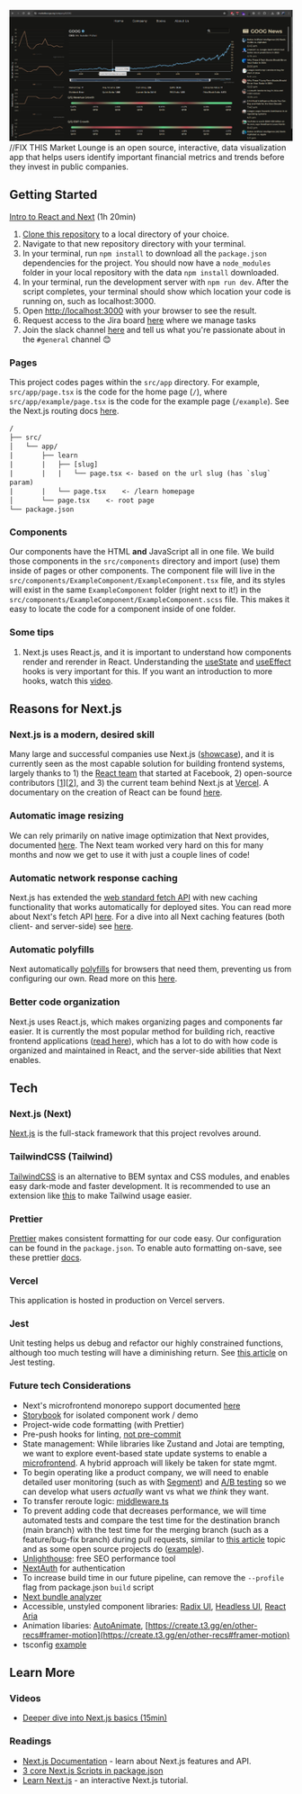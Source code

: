 ![marketlounge.org_screenshot](ml_screenshot.png) //FIX THIS
Market Lounge is an open source, interactive, data visualization app that helps users identify important financial metrics and trends before they invest in public companies.

## Getting Started

[Intro to React and Next](https://www.youtube.com/watch?v=h2BcitZPMn4&ab_channel=LeeRobinson) (1h 20min)

1. [Clone this repository](https://support.atlassian.com/bitbucket-cloud/docs/clone-a-repository/) to a local directory of your choice.
2. Navigate to that new repository directory with your terminal.
3. In your terminal, run `npm install` to download all the `package.json` dependencies for the project. You should now have a `node_modules` folder in your local repository with the data `npm install` downloaded.
4. In your terminal, run the development server with `npm run dev`. After the script completes, your terminal should show which location your code is running on, such as localhost:3000.
5. Open [http://localhost:3000](http://localhost:3000) with your browser to see the result.
6. Request access to the Jira board [here](https://entremont.atlassian.net/jira/software/c/projects/ML/boards/1/backlog?issueLimit=100&view=detail) where we manage tasks
7. Join the slack channel [here](https://join.slack.com/t/simplemarkets/shared_invite/zt-29lp1xm5v-wImtuUt8j3DvvRm_UzQpwQ) and tell us what you're passionate about in the `#general` channel 😊

### Pages

This project codes pages within the `src/app` directory. For example, `src/app/page.tsx` is the code for the home page (`/`), where `src/app/example/page.tsx` is the code for the example page (`/example`). See the Next.js routing docs [here](https://nextjs.org/docs/app/building-your-application/routing/defining-routes).

```text
/
├── src/
│   └── app/
|       ├── learn
|       |   ├── [slug]
|       |   |   └── page.tsx <- based on the url slug (has `slug` param)
|       |   └── page.tsx    <- /learn homepage
│       └── page.tsx    <- root page
└── package.json
```

### Components

Our components have the HTML **and** JavaScript all in one file. We build those components in the `src/components` directory and import (use) them inside of pages or other components. The component file will live in the `src/components/ExampleComponent/ExampleComponent.tsx` file, and its styles will exist in the same `ExampleComponent` folder (right next to it!) in the `src/components/ExampleComponent/ExampleComponent.scss` file. This makes it easy to locate the code for a component inside of one folder.

### Some tips

1. Next.js uses React.js, and it is important to understand how components render and rerender in React. Understanding the [useState](https://react.dev/reference/react/useState) and [useEffect](https://react.dev/reference/react/useEffect#useeffect) hooks is very important for this. If you want an introduction to more hooks, watch this [video](https://www.youtube.com/watch?v=TNhaISOUy6Q&ab_channel=Fireship).

## Reasons for Next.js

### Next.js is a modern, desired skill

Many large and successful companies use Next.js ([showcase](https://nextjs.org/showcase)), and it is currently seen as the most capable solution for building frontend systems, largely thanks to 1) the [React team](https://www.youtube.com/watch?v=8pDqJVdNa44&ab_channel=Honeypot) that started at Facebook, 2) open-source contributors [[1](https://github.com/facebook/react)][[2](https://github.com/vercel/next.js)], and 3) the current team behind Next.js at [Vercel](https://vercel.com/). A documentary on the creation of React can be found [here](https://youtu.be/8pDqJVdNa44?si=WDw8pvZxuVxT3s7f).

### Automatic image resizing

We can rely primarily on native image optimization that Next provides, documented [here](https://nextjs.org/docs/pages/building-your-application/optimizing/images). The Next team worked very hard on this for many months and now we get to use it with just a couple lines of code!

### Automatic network response caching

Next.js has extended the [web standard fetch API](https://developer.mozilla.org/en-US/docs/Web/API/Fetch_API/Using_Fetch) with new caching functionality that works automatically for deployed sites. You can read more about Next's fetch API [here](https://nextjs.org/docs/app/api-reference/functions/fetch). For a dive into all Next caching features (both client- and server-side) see [here](https://nextjs.org/docs/app/building-your-application/caching).

### Automatic polyfills

Next automatically [polyfills](https://developer.mozilla.org/en-US/docs/Glossary/Polyfill) for browsers that need them, preventing us from configuring our own. Read more on this [here](https://nextjs.org/docs/architecture/supported-browsers#polyfills).

### Better code organization

Next.js uses React.js, which makes organizing pages and components far easier. It is currently the most popular method for building rich, reactive frontend applications ([read here](https://nextjs.org/showcase)), which has a lot to do with how code is organized and maintained in React, and the server-side abilities that Next enables.

## Tech

### Next.js (Next)

[Next.js](https://nextjs.org/) is the full-stack framework that this project revolves around.

### TailwindCSS (Tailwind)

[TailwindCSS](https://www.youtube.com/watch?v=mr15Xzb1Ook&ab_channel=Fireship) is an alternative to BEM syntax and CSS modules, and enables easy dark-mode and faster development. It is recommended to use an extension like [this](https://marketplace.visualstudio.com/items?itemName=bradlc.vscode-tailwindcss) to make Tailwind usage easier.

### Prettier

[Prettier](https://prettier.io/) makes consistent formatting for our code easy. Our configuration can be found in the `package.json`. To enable auto formatting on-save, see these prettier [docs](https://prettier.io/docs/en/editors).

### Vercel

This application is hosted in production on Vercel servers.

### Jest

Unit testing helps us debug and refactor our highly constrained functions, although too much testing will have a diminishing return. See [this article](https://medium.com/@jakobarsement/unit-test-your-javascript-with-jest-bc553fdbeb39) on Jest testing.

### Future tech Considerations

- Next's microfrontend monorepo support documented [here](https://github.com/vercel/examples/tree/main/solutions/microfrontends)
- [Storybook](https://storybook.js.org/) for isolated component work / demo
- Project-wide code formatting (with Prettier)
- Pre-push hooks for linting, [not pre-commit](https://www.youtube.com/watch?v=RAelLqnnOp0&ab_channel=Theo-t3%E2%80%A4gg)
- State management: While libraries like Zustand and Jotai are tempting, we want to explore event-based state update systems to enable a [microfrontend](https://vercel.com/templates/next.js/microfrontends). A hybrid approach will likely be taken for state mgmt.
- To begin operating like a product company, we will need to enable detailed user monitoring (such as with [Segment](https://www.youtube.com/watch?v=-5nUITqOz3Y&ab_channel=Segment)) and [A/B testing](https://medium.com/jonathans-musings/ab-testing-101-5576de6466b) so we can develop what users _actually_ want vs what we _think_ they want.
- To transfer reroute logic: [middleware.ts](https://nextjs.org/docs/app/building-your-application/routing/middleware#nextresponse)
- To prevent adding code that decreases performance, we will time automated tests and compare the test time for the destination branch (main branch) with the test time for the merging branch (such as a feature/bug-fix branch) during pull requests, similar to [this article](https://medium.com/front-end-weekly/run-lighthouse-performance-audits-on-every-pull-request-6907645d2005) topic and as some open source projects do ([example](https://github.com/vercel/next.js/pull/59861#issuecomment-1867001990)).
- [Unlighthouse](https://unlighthouse.dev/): free SEO performance tool
- [NextAuth](https://next-auth.js.org/) for authentication
- To increase build time in our future pipeline, can remove the `--profile` flag from package.json `build` script
- [Next bundle analyzer](https://www.npmjs.com/package/@next/bundle-analyzer)
- Accessible, unstyled component libraries: [Radix UI](https://www.radix-ui.com/), [Headless UI](https://headlessui.com/), [React Aria](https://react-spectrum.adobe.com/react-aria/)
- Animation libaries: [AutoAnimate](https://create.t3.gg/en/other-recs#autoanimate), [https://create.t3.gg/en/other-recs#framer-motion](https://create.t3.gg/en/other-recs#framer-motion)
- tsconfig [example](https://github.com/t3-oss/create-t3-app/blob/main/tsconfig.json)

## Learn More

### Videos

- [Deeper dive into Next.js basics (15min)](https://www.youtube.com/watch?v=gSSsZReIFRk&ab_channel=Vercel)

### Readings

- [Next.js Documentation](https://nextjs.org/docs) - learn about Next.js features and API.
- [3 core Next.js Scripts in package.json](https://medium.com/@zahidbashirkhan/whats-the-difference-between-npm-run-dev-npm-run-build-and-npm-run-start-in-next-js-7baf9b7c5d39)
- [Learn Next.js](https://nextjs.org/learn) - an interactive Next.js tutorial.
